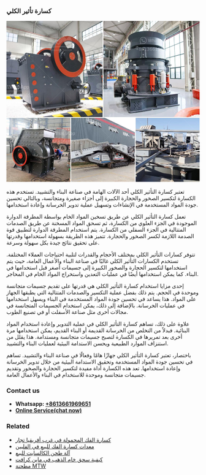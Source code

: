 <h3>كسارة تأثير الكلي</h3><img src='1701853114.jpg' alt=''><p>تعتبر كسارة التأثير الكلي أحد الآلات الهامة في صناعة البناء والتشييد. تستخدم هذه الكسارة لتكسير الصخور والحجارة الكبيرة إلى أجزاء صغيرة ومتجانسة، وبالتالي تحسين جودة المواد المستخدمة في الإنشاءات وتسهيل عملية تدوير الخرسانة وإعادة استخدامها.</p><p>تعمل كسارة التأثير الكلي عن طريق تسخين المواد الخام بواسطة المطرقة الدوارة الموجودة في الجزء العلوي من الكسارة، ثم تسحق المواد المسخنة عن طريق الصدمات المتتالية في الجزء السفلي من الكسارة. يتم استخدام المطرقة الدوارة لتطبيق قوة الصدمة اللازمة لكسر الصخور والحجارة. تتميز هذه الطريقة بسهولة استخدامها وقدرتها على تحقيق نتائج جيدة بكل سهولة وسرعة.</p><p>تتوفر كسارات التأثير الكلي بمختلف الأحجام والقدرات لتلبية احتياجات العملاء المختلفة. تستخدم الكسارات التأثير الكلي غالبًا في صناعة البناء والأعمال العامة، حيث يتم استخدامها لتكسير الحجارة والصخور الكبيرة إلى جسيمات أصغر قبل استخدامها في البناء. كما يمكن استخدامها أيضًا في عمليات التعدين واستخراج المواد الخام في المحاجر.</p><p>إحدى مزايا استخدام كسارة التأثير الكلي هي قدرتها على تقديم جسيمات متجانسة وموحدة في الحجم. يتم ذلك بفضل عملية التكسير والصدمات المتتالية التي يطبقها الجهاز على المواد. هذا يساعد في تحسين جودة المواد المستخدمة في البناء ويسهل استخدامها في عمليات الخرسانة. بالإضافة إلى ذلك، يمكن استخدام الجسيمات المتجانسة في مجالات أخرى مثل صناعة الأسفلت أو في تصنيع الطوب.</p><p>علاوة على ذلك، تساهم كسارة التأثير الكلي في عملية التدوير وإعادة استخدام المواد البنائية. فبدلاً من التخلص من الخرسانة القديمة أو البناء القديم، يمكن استخدامها مرة أخرى بعد تمريرها في الكسارة لتصبح جسيمات متجانسة ومستدامة. هذا يقلل من استنزاف الموارد الطبيعية ويحسن الاستدامة البيئية لعمليات البناء والتشييد.</p><p>باختصار، تعتبر كسارة التأثير الكلي جهازًا هامًا وفعالًا في صناعة البناء والتشييد. تساهم في تحسين جودة المواد المستخدمة وتحقيق الاستدامة البيئية من خلال تدوير الخرسانة وإعادة استخدامها. تعد هذه الكسارة أداة مفيدة لتكسير الحجارة والصخور وتقديم جسيمات متجانسة وموحدة للاستخدام في البناء والأعمال العامة.</p><h3>Contact us</h3><ul><li><strong>Whatsapp:&nbsp;<a href="https://wa.me/8613661969651">+8613661969651</a></strong></li><li><a href="https://swt.shibang-china.com/?git&amp;zhl&amp;كسارة تأثير الكلي"><strong>Online Service(chat now)</strong></a></li></ul><h3>Related</h3><ul><li><a href='كسارة الفك المحمولة في غرب أفريقيا تجار.md'>كسارة الفك المحمولة في غرب أفريقيا تجار</a></li><li><a href='معدات كسارة الفك للبيع في الفلبين.md'>معدات كسارة الفك للبيع في الفلبين</a></li><li><a href='آلة طحن الكالسايت للبيع.md'>آلة طحن الكالسايت للبيع</a></li><li><a href='كيفية سحق خام الذهب في ماين كرافت.md'>كيفية سحق خام الذهب في ماين كرافت</a></li><li><a href='مطحنة MTW.md'>مطحنة MTW</a></li></ul>